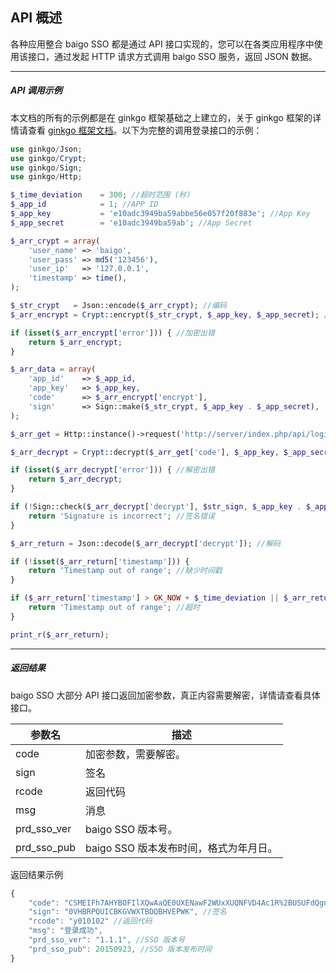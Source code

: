 ## API 概述

各种应用整合 baigo SSO 都是通过 API 接口实现的，您可以在各类应用程序中使用该接口，通过发起 HTTP 请求方式调用 baigo SSO 服务，返回 JSON 数据。

----------

##### API 调用示例

本文档的所有的示例都是在 ginkgo 框架基础之上建立的，关于 ginkgo 框架的详情请查看 [ginkgo 框架文档](//doc.baigo.net/ginkgo/quick/)。以下为完整的调用登录接口的示例：

``` php
use ginkgo/Json;
use ginkgo/Crypt;
use ginkgo/Sign;
use ginkgo/Http;

$_time_deviation    = 300; //超时范围 (秒)
$_app_id            = 1; //APP ID
$_app_key           = 'e10adc3949ba59abbe56e057f20f883e'; //App Key
$_app_secret        = 'e10adc3949ba59ab'; //App Secret

$_arr_crypt = array(
    'user_name' => 'baigo',
    'user_pass' => md5('123456'),
    'user_ip'   => '127.0.0.1',
    'timestamp' => time(),
);

$_str_crypt   = Json::encode($_arr_crypt); //编码
$_arr_encrypt = Crypt::encrypt($_str_crypt, $_app_key, $_app_secret); //加密

if (isset($_arr_encrypt['error'])) { //加密出错
    return $_arr_encrypt;
}

$_arr_data = array(
    'app_id'    => $_app_id,
    'app_key'   => $_app_key,
    'code'      => $_arr_encrypt['encrypt'],
    'sign'      => Sign::make($_str_crypt, $_app_key . $_app_secret),
);

$_arr_get = Http::instance()->request('http://server/index.php/api/login/login/', $_arr_data, 'post'); //请求

$_arr_decrypt = Crypt::decrypt($_arr_get['code'], $_app_key, $_app_secret); //解密

if (isset($_arr_decrypt['error'])) { //解密出错
    return $_arr_decrypt;
}

if (!Sign::check($_arr_decrypt['decrypt'], $str_sign, $_app_key . $_app_secret)) {
    return 'Signature is incorrect'; //签名错误
}

$_arr_return = Json::decode($_arr_decrypt['decrypt']); //解码

if (!isset($_arr_return['timestamp'])) {
    return 'Timestamp out of range'; //缺少时间戳
}

if ($_arr_return['timestamp'] > GK_NOW + $_time_deviation || $_arr_return['timestamp'] < GK_NOW - $_time_deviation) {
    return 'Timestamp out of range'; //超时
}

print_r($_arr_return);
```

----------

##### 返回结果

baigo SSO 大部分 API 接口返回加密参数，真正内容需要解密，详情请查看具体接口。

| 参数名 | 描述 |
| - | - |
| code | 加密参数，需要解密。|
| sign | 签名 |
| rcode | 返回代码 |
| msg | 消息 |
| prd_sso_ver | baigo SSO 版本号。 |
| prd_sso_pub | baigo SSO 版本发布时间，格式为年月日。 |

返回结果示例

``` javascript
{
    "code": "CSMEIFh7AHYBOFIlXQwAaQE0UXENawF2WUxXUQNFVD4Ac1R%2BUSUFdQgnBmYMcARb", //加密参数
    "sign": "0VHBRPQUICBKGVWXTBDQBHVEPWK", //签名
    "rcode": "y010102" //返回代码
    "msg": "登录成功",
    "prd_sso_ver": "1.1.1", //SSO 版本号
    "prd_sso_pub": 20150923, //SSO 版本发布时间
}
```
